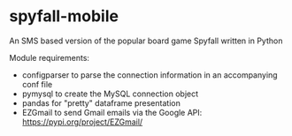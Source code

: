 # spyfall-mobile
An SMS based version of the popular board game Spyfall written in Python

Module requirements:
- configparser to parse the connection information in an accompanying conf file
- pymysql to create the MySQL connection object
- pandas for "pretty" dataframe presentation
- EZGmail to send Gmail emails via the Google API: https://pypi.org/project/EZGmail/
